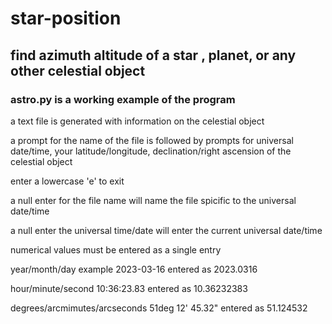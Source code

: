 # star-position
## find azimuth altitude of a star , planet, or any other celestial object

### astro.py is a working example of the program

a text file is generated with information on the celestial object

a prompt for the name of the file is followed by prompts for universal date/time, your latitude/longitude, declination/right ascension of the celestial object

enter a lowercase 'e' to exit 

a null enter for the file name will name the file spicific to the universal date/time 

a null enter the universal time/date will enter the current universal date/time 

numerical values must be entered as a single entry

year/month/day example 2023-03-16 entered as 2023.0316

hour/minute/second 10:36:23.83 entered as 10.36232383

degrees/arcmimutes/arcseconds 51deg 12' 45.32" entered as 51.124532

